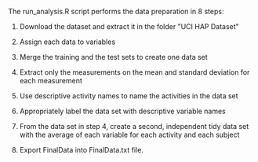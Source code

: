 The run_analysis.R script performs the data preparation in 8 steps: 

1. Download the dataset and extract it in the folder "UCI HAP Dataset"

2. Assign each data to variables

3. Merge the training and the test sets to create one data set

4. Extract only the measurements on the mean and standard deviation for each measurement

5. Use descriptive activity names to name the activities in the data set

6. Appropriately label the data set with descriptive variable names

7. From the data set in step 4, create a second, independent tidy data set with the average of each variable for each activity and each subject

8. Export FinalData into FinalData.txt file.